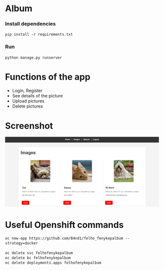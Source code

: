 # Album

### Install dependencies
```
pip install -r requirements.txt
```

### Run
```
python manage.py runserver
```

# Functions of the app 
* Login, Register
* See details of the picture
* Upload pictures
* Delete pictures

# Screenshot
![imagelist](assets/images_list.png)



# Useful Openshift commands
```
oc new-app https://github.com/B4nd1/felho_fenykepalbum --strategy=docker

oc delete svc felhofenykepalbum
oc delete bc felhofenykepalbum
oc delete deployments.apps felhofenykepalbum
```